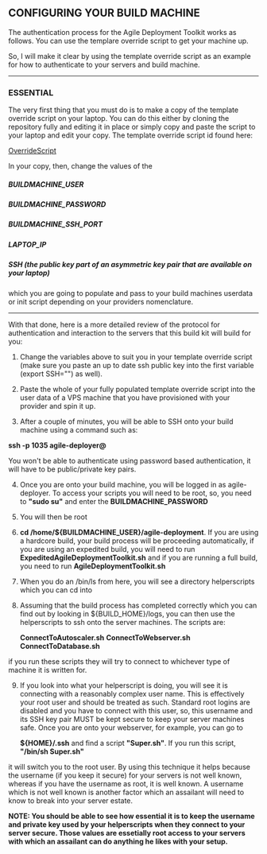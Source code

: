 ## CONFIGURING YOUR BUILD MACHINE

The authentication process for the Agile Deployment Toolkit works as follows. You can use the templare override script to get your machine up.   

So, I will make it clear by using the template override script as an example for how to authenticate to your servers and build machine.  


-------------------------
### ESSENTIAL  

The very first thing that you must do is to make a copy of the template override script on your laptop. You can do this either by cloning the repository fully and editing it in place or simply copy and paste the script to your laptop and edit your copy. The template override script id found here:

[OverrideScript](https://github.com/agile-deployer/agile-infrastructure-build-client-scripts/blob/master/templatedconfigurations/templateoverrides/OverrideScript.sh)

In your copy, then, change the values of the  

##### BUILDMACHINE_USER  
##### BUILDMACHINE_PASSWORD  
##### BUILDMACHINE_SSH_PORT  
##### LAPTOP_IP
##### SSH (the public key part of an asymmetric key pair that are available on your laptop)

which you are going to populate and pass to your build machines userdata or init script depending on your providers nomenclature. 

-------------------------

With that done, here is a more detailed review of the protocol for authentication and interaction to the servers that this build kit will build for you:  

1. Change the variables above to suit you in your template override script (make sure you paste an up to date ssh public key into the first variable (export SSH="") as well).  

2. Paste the whole of your fully populated template override script into the user data of a VPS machine that you have provisioned with your provider and spin it up.  
3. After a couple of minutes, you will be able to SSH onto your build machine using a command such as:  

**ssh -p 1035 agile-deployer@<ip-address-of-build-machine>**

   You won't be able to authenticate using password based authentication, it will have to be public/private key pairs.  
	
4. Once you are onto your build machine, you will be logged in as agile-deployer. To access your scripts you will need to be root, so, you need to **"sudo su"** and enter the **BUILDMACHINE_PASSWORD**  

5. You will then be root  

6. **cd /home/${BUILDMACHINE_USER}/agile-deployment**. If you are using a hardcore build, your build process will be proceeding automatically, if you are using an expedited build, you will need to run **ExpeditedAgileDeploymentToolkit.sh** and if you are running a full build, you need to run **AgileDeploymentToolkit.sh**

7. When you do an /bin/ls from here, you will see a directory helperscripts which you can cd into  

8. Assuming that the build process has completed correctly which you can find out by looking in ${BUILD_HOME}/logs, you can then use the helperscripts to ssh onto the server machines. The scripts are:  
	
	**ConnectToAutoscaler.sh**
	**ConnectToWebserver.sh**
	**ConnectToDatabase.sh**
	
if you run these scripts they will try to connect to whichever type of machine it is written for.  

9. If you look into what your helperscript is doing, you will see it is connecting with a reasonably complex user name. This is effectively your root user and should be treated as such. Standard root logins are disabled and you have to connect with this user, so, this username and its SSH key pair MUST be kept secure to keep your server machines safe. Once you are onto your webserver, for example, you can go to  

	**${HOME}/.ssh** and find a script **"Super.sh"**. If you run this script, **"/bin/sh Super.sh"**  
	
it will switch you to the root user. By using this technique it helps because the username (if you keep it secure) for your servers is not well known, whereas if you have the username as root, it is well known. A username which is not well known is another factor which an assailant will need to know to break into your server estate.

**NOTE: You should be able to see how essential it is to keep the username and private key used by your helperscripts when they connect to your server secure. Those values are essetially root access to your servers with which an assailant can do anything he likes with your setup.**
